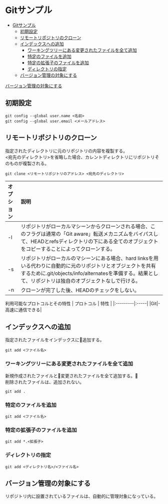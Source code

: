 # Gitサンプル

- [Gitサンプル](#git%E3%82%B5%E3%83%B3%E3%83%97%E3%83%AB)
  - [初期設定](#%E5%88%9D%E6%9C%9F%E8%A8%AD%E5%AE%9A)
  - [リモートリポジトリのクローン](#%E3%83%AA%E3%83%A2%E3%83%BC%E3%83%88%E3%83%AA%E3%83%9D%E3%82%B8%E3%83%88%E3%83%AA%E3%81%AE%E3%82%AF%E3%83%AD%E3%83%BC%E3%83%B3)
  - [インデックスへの追加](#%E3%82%A4%E3%83%B3%E3%83%87%E3%83%83%E3%82%AF%E3%82%B9%E3%81%B8%E3%81%AE%E8%BF%BD%E5%8A%A0)
    - [ワーキングツリーにある変更されたファイルを全て追加](#%E3%83%AF%E3%83%BC%E3%82%AD%E3%83%B3%E3%82%B0%E3%83%84%E3%83%AA%E3%83%BC%E3%81%AB%E3%81%82%E3%82%8B%E5%A4%89%E6%9B%B4%E3%81%95%E3%82%8C%E3%81%9F%E3%83%95%E3%82%A1%E3%82%A4%E3%83%AB%E3%82%92%E5%85%A8%E3%81%A6%E8%BF%BD%E5%8A%A0)
    - [特定のファイルを追加](#%E7%89%B9%E5%AE%9A%E3%81%AE%E3%83%95%E3%82%A1%E3%82%A4%E3%83%AB%E3%82%92%E8%BF%BD%E5%8A%A0)
    - [特定の拡張子のファイルを追加](#%E7%89%B9%E5%AE%9A%E3%81%AE%E6%8B%A1%E5%BC%B5%E5%AD%90%E3%81%AE%E3%83%95%E3%82%A1%E3%82%A4%E3%83%AB%E3%82%92%E8%BF%BD%E5%8A%A0)
    - [ディレクトリの指定](#%E3%83%87%E3%82%A3%E3%83%AC%E3%82%AF%E3%83%88%E3%83%AA%E3%81%AE%E6%8C%87%E5%AE%9A)
  - [バージョン管理の対象にする](#%E3%83%90%E3%83%BC%E3%82%B8%E3%83%A7%E3%83%B3%E7%AE%A1%E7%90%86%E3%81%AE%E5%AF%BE%E8%B1%A1%E3%81%AB%E3%81%99%E3%82%8B)

[バージョン管理の対象にする](#バージョン管理の対象にする)

## 初期設定

```Console
git config --global user.name <名前>
git config --global user.email <メールアドレス>
```

## リモートリポジトリのクローン

指定されたディレクトリに元のリポジトリの内容を複製する。  
<宛先のディレクトリ>を省略した場合、カレントディレクトリにリポジトリそのものが複製される。

```Console
git clone <リモートリポジトリのアドレス> <宛先のディレクトリ>
```

| オプション | 説明 |
|:---------|:-----|
| -l | リポジトリがローカルマシーンからクローンされる場合、このフラグは通常の「Git aware」転送メカニズムをバイパスして、HEADとrefsディレクトリの下にある全てのオブジェクトをコピーすることによってクローンする。 |
| -s | リポジトリがローカルのマシーンにある場合、hard linksを用いる代わりに自動的に元のリポジトリとオブジェクトを共有するために.git/objects/info/alternatesを準備する。結果として、リポジトリは独自のオブジェクトなしで行ける。 |
| -n | クローンが完了した後、HEADのチェックをしない。 |

利用可能なプロトコルとその特性
| プロトコル | 特性 |
|:---------|:-----|
|Git|- 高速に通信できる|

## インデックスへの追加

指定されたファイルをインデックスに追加する。

```Console
git add <ファイル名>
```

### ワーキングツリーにある変更されたファイルを全て追加

新規作成されたファイルと変更されたファイルを全て追加する。  
削除されたファイルは、追加されない。

```Console
git add .
```

### 特定のファイルを追加

```Console
git add <ファイル名>
```

### 特定の拡張子のファイルを追加

```Console
git add *.<拡張子>
```

### ディレクトリの指定

```Console
git add <ディレクトリ名>/<ファイル名>
```

## バージョン管理の対象にする

リポジトリ内に設置されているファイルは、自動的に管理対象になっている。
